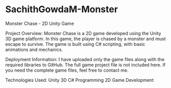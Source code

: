# SachithGowdaM-Monster
Monster Chase - 2D Unity Game

Project Overview:
Monster Chase is a 2D game developed using the Unity 3D game platform. In this game, the player is chased by a monster and must escape to survive. The game is built using C# scripting, with basic animations and mechanics.

Deployment Information:
I have uploaded only the game files along with the required libraries to GitHub. The full game project file is not included here. If you need the complete game files, feel free to contact me.

Technologies Used:
Unity 3D
C# Programming
2D Game Development
